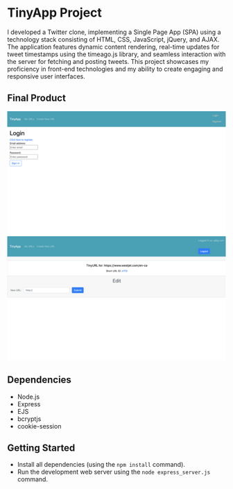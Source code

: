 # TinyApp Project

I developed a Twitter clone, implementing a Single Page App (SPA) using a technology stack consisting of HTML, CSS, JavaScript, jQuery, and AJAX. The application features dynamic content rendering, real-time updates for tweet timestamps using the timeago.js library, and seamless interaction with the server for fetching and posting tweets. This project showcases my proficiency in front-end technologies and my ability to create engaging and responsive user interfaces.

## Final Product

![Picture of Desktop Layout](https://github.com/bahmed32/tinyApp/blob/master/Docs/Login_Page.png?raw=true)
![Picture of Tablet Layout](https://github.com/bahmed32/tinyApp/blob/master/Docs/New_Url_Page.png?raw=true)


## Dependencies

- Node.js
- Express
- EJS
- bcryptjs
- cookie-session

## Getting Started

- Install all dependencies (using the `npm install` command).
- Run the development web server using the `node express_server.js` command.